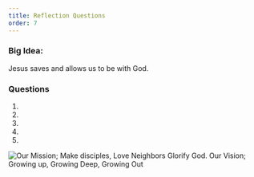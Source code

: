 ```yaml
---
title: Reflection Questions
order: 7
---
```


### Big Idea: 
 Jesus saves and allows us to be with God. 

### Questions
1. 
2. 
3. 
4. 
5. 





![Our Mission; Make disciples, Love Neighbors Glorify God. Our Vision; Growing up, Growing Deep, Growing Out](https://raw.githubusercontent.com/stgeorgeshurstville/bulletin/main/images/upload.JPG)
